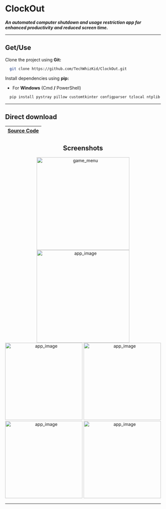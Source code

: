 # ClockOut

_**An automated computer shutdown and usage restriction app for enhanced productivity and reduced screen time.**_

---

## Get/Use

Clone the project using **Git:**

```bash
  git clone https://github.com/TechWhizKid/ClockOut.git
```

Install dependencies using **pip:**

- For **Windows** (Cmd **/** PowerShell)

```bash
  pip install pystray pillow customtkinter configparser tzlocal ntplib pytz
```

---

## Direct download

| [Source Code](https://github.com/TechWhizKid/IntergalacticWar/archive/refs/heads/main.zip) |
|---|

<div align="center">

## Screenshots

<img src="https://github.com/TechWhizKid/ClockOut/blob/main/Preview/ClockOut-Dark.png?raw=true" alt="game_menu" width="300">

<img src="https://github.com/TechWhizKid/ClockOut/blob/main/Preview/ClockOut-Light.png?raw=true" alt="app_image" width="300">

<br>

<img src="https://github.com/TechWhizKid/ClockOut/blob/main/Preview/ClockOut-Mismatch.png?raw=true" alt="app_image" width="250">

<img src="https://github.com/TechWhizKid/ClockOut/blob/main/Preview/ClockOut-Mismatch-Light.png?raw=true" alt="app_image" width="250">

<br>

<img src="https://github.com/TechWhizKid/ClockOut/blob/main/Preview/ClockOut-InTray.png?raw=true" alt="app_image" width="250">

<img src="https://github.com/TechWhizKid/ClockOut/blob/main/Preview/ClockOut-InTray-Light.png?raw=true" alt="app_image" width="250">

---

</div>
